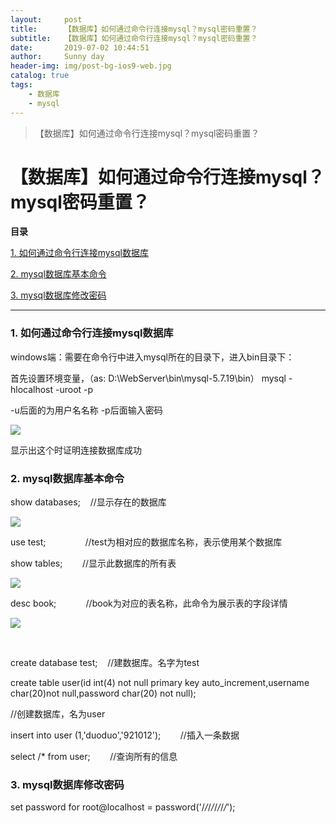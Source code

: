 ```yaml
---
layout:     post
title:      【数据库】如何通过命令行连接mysql？mysql密码重置？
subtitle:   【数据库】如何通过命令行连接mysql？mysql密码重置？
date:       2019-07-02 10:44:51
author:     Sunny day
header-img: img/post-bg-ios9-web.jpg
catalog: true
tags:
    - 数据库
    - mysql
---
```


>【数据库】如何通过命令行连接mysql？mysql密码重置？

# 【数据库】如何通过命令行连接mysql？mysql密码重置？


**目录**

[1. 如何通过命令行连接mysql数据库](#1.%20%E5%A6%82%E4%BD%95%E9%80%9A%E8%BF%87%E5%91%BD%E4%BB%A4%E8%A1%8C%E8%BF%9E%E6%8E%A5mysql%E6%95%B0%E6%8D%AE%E5%BA%93)

[2. mysql数据库基本命令](#2.%20mysql%E6%95%B0%E6%8D%AE%E5%BA%93%E5%9F%BA%E6%9C%AC%E5%91%BD%E4%BB%A4)

[3. mysql数据库修改密码](#3.%20mysql%E6%95%B0%E6%8D%AE%E5%BA%93%E4%BF%AE%E6%94%B9%E5%AF%86%E7%A0%81)

----

### 1. 如何通过命令行连接mysql数据库

windows端：需要在命令行中进入mysql所在的目录下，进入bin目录下：

首先设置环境变量，（as: D:\WebServer\bin\mysql-5.7.19\bin）
mysql -hlocalhost -uroot -p

-u后面的为用户名名称 -p后面输入密码

![](https://img-blog.csdn.net/20180605142258488?watermark/2/text/aHR0cHM6Ly9ibG9nLmNzZG4ubmV0L3FxXzMzNDE0NTA2/font/5a6L5L2T/fontsize/400/fill/I0JBQkFCMA==/dissolve/70)

显示出这个时证明连接数据库成功

### 2. mysql数据库基本命令

show databases;    //显示存在的数据库

![](https://img-blog.csdn.net/20180605142758920?watermark/2/text/aHR0cHM6Ly9ibG9nLmNzZG4ubmV0L3FxXzMzNDE0NTA2/font/5a6L5L2T/fontsize/400/fill/I0JBQkFCMA==/dissolve/70)

use test;                //test为相对应的数据库名称，表示使用某个数据库

show tables;        //显示此数据库的所有表

![](https://img-blog.csdn.net/20180605142819384?watermark/2/text/aHR0cHM6Ly9ibG9nLmNzZG4ubmV0L3FxXzMzNDE0NTA2/font/5a6L5L2T/fontsize/400/fill/I0JBQkFCMA==/dissolve/70)
 
desc book;            //book为对应的表名称，此命令为展示表的字段详情

![](https://img-blog.csdn.net/20180605142831704?watermark/2/text/aHR0cHM6Ly9ibG9nLmNzZG4ubmV0L3FxXzMzNDE0NTA2/font/5a6L5L2T/fontsize/400/fill/I0JBQkFCMA==/dissolve/70)

 

create database test;    //建数据库。名字为test
 
create table user(id int(4) not null primary key auto_increment,username char(20)not null,password char(20) not null);

//创建数据库，名为user
 
insert into user (1,'duoduo','921012');        //插入一条数据

select /* from user;        //查询所有的信息

### 3. mysql数据库修改密码

set password for root@localhost = password('/*/*/*/*/*/*/*/*');
